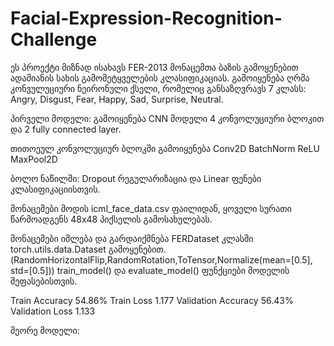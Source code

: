 # Facial-Expression-Recognition-Challenge

ეს პროექტი მიზნად ისახავს FER-2013 მონაცემთა ბაზის გამოყენებით ადამიანის სახის გამომეტყველების კლასიფიკაციას. გამოიყენება ღრმა კონვულუციური ნეირონული ქსელი, რომელიც განსაზღვრავს 7 კლასს: Angry, Disgust, Fear, Happy, Sad, Surprise, Neutral.

პირველი მოდელი:
გამოიყენება CNN მოდელი 4 კონვოლუციური ბლოკით და 2 fully connected layer.

თითოეულ კონვოლუციურ ბლოკში გამოიყენება Conv2D BatchNorm ReLU MaxPool2D

ბოლო ნაწილში: Dropout რეგულარიზაცია და Linear ფენები კლასიფიკაციისთვის.

მონაცემები მოდის icml_face_data.csv ფაილიდან, ყოველი სურათი წარმოადგენს 48x48 პიქსელის გამოსახულებას.

მონაცემები იშლება და გარდაიქმნება FERDataset კლასში torch.utils.data.Dataset გამოყენებით. (RandomHorizontalFlip,RandomRotation,ToTensor,Normalize(mean=[0.5], std=[0.5]))
train_model() და evaluate_model() ფუნქციები მოდელის შეფასებისთვის.

Train Accuracy	54.86%
Train Loss	1.177
Validation Accuracy	56.43%
Validation Loss	1.133

მეორე მოდელი:






